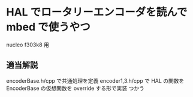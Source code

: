 # HAL でロータリーエンコーダを読んで mbed で使うやつ

nucleo f303k8 用

## 適当解説

encoderBase.h/cpp で共通処理を定義
encoder1,3.h/cpp で HAL の関数を EncoderBase の仮想関数を override する形で実装
つかう

